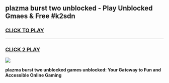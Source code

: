 
## plazma burst two unblocked - Play Unblocked Gmaes & Free #k2sdn
<h3>
<a href="https://news.freeplayer.one?title=plazma_burst_two_unblocked&ref=03M">CLICK TO PLAY</a></h3>
<hr>

<h3>
<a href="https://news.freeplayer.one?title=plazma_burst_two_unblocked&ref=03M">CLICK 2 PLAY</a>
  
</h3>

<a href="https://news.freeplayer.one?title=plazma_burst_two_unblocked&ref=03M"><img src="https://clearcache.store/games.png"></a>


**plazma burst two unblocked games unblocked: Your Gateway to Fun and Accessible Online Gaming**
